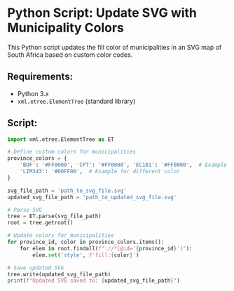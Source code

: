 # Python Script: Update SVG with Municipality Colors

This Python script updates the fill color of municipalities in an SVG map of South Africa based on custom color codes.

## Requirements:
- Python 3.x
- `xml.etree.ElementTree` (standard library)

## Script:

```python
import xml.etree.ElementTree as ET

# Define custom colors for municipalities
province_colors = {
    'BUF': '#FF0000', 'CPT': '#FF0000', 'EC101': '#FF0000',  # Example entries
    'LIM343': '#00FF00',  # Example for different color
}

svg_file_path = 'path_to_svg_file.svg'
updated_svg_file_path = 'path_to_updated_svg_file.svg'

# Parse SVG
tree = ET.parse(svg_file_path)
root = tree.getroot()

# Update colors for municipalities
for province_id, color in province_colors.items():
    for elem in root.findall(f".//*[@id='{province_id}']"):
        elem.set('style', f'fill:{color}')

# Save updated SVG
tree.write(updated_svg_file_path)
print(f"Updated SVG saved to: {updated_svg_file_path}")

